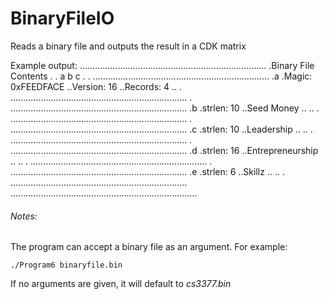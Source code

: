 # BinaryFileIO

Reads a binary file and outputs the result in a CDK matrix

Example output:
..........................................................................
.Binary File Contents                                                    .
.    a                      b                      c                     .
.   ......................................................................
.a  .Magic: 0xFEEDFACE    ..Version: 16          ..Records: 4           ..
.   ......................................................................
.   ......................................................................
.b  .strlen: 10           ..Seed Money           ..                     ..
.   ......................................................................
.   ......................................................................
.c  .strlen: 10           ..Leadership           ..                     ..
.   ......................................................................
.   ......................................................................
.d  .strlen: 16           ..Entrepreneurship     ..                     ..
.   ......................................................................
.   ......................................................................
.e  .strlen: 6            ..Skillz               ..                     ..
.   ......................................................................
..........................................................................

###### Notes:
The program can accept a binary file as an argument. For example:
```
./Program6 binaryfile.bin
```
If no arguments are given, it will default to *cs3377.bin*
